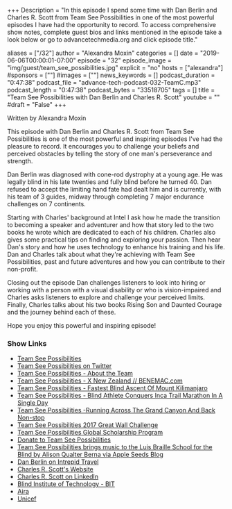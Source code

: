 +++
Description = "In this episode I spend some time with Dan Berlin and Charles R. Scott from Team See Possibilities in one of the most powerful episodes I have had the opportunity to record. To access comprehensive show notes, complete guest bios and links mentioned in the episode take a look below or go to advancetechmedia.org and click episode title."

aliases = ["/32"]
author = "Alexandra Moxin"
categories = []
date = "2019-06-06T00:00:01-07:00"
episode = "32"
episode_image = "img/guest/team_see_possibilities.jpg"
explicit = "no"
hosts = ["alexandra"]
#sponsors = [""]
#images = [""]
news_keywords = []
podcast_duration = "0:47:38"
podcast_file = "advance-tech-podcast-032-TeamC.mp3"
podcast_length = "0:47:38"
podcast_bytes = "33518705"
tags = []
title = "Team See Possibilities with Dan Berlin and Charles R. Scott"
youtube = ""
#draft = "False"
+++

Written by Alexandra Moxin

This episode with Dan Berlin and Charles R. Scott from Team See Possibilities is one of the most powerful and inspiring episodes I've had the pleasure to record. It encourages you to challenge your beliefs and perceived obstacles by telling the story of one man's perseverance and strength.

Dan Berlin was diagnosed with cone-rod dystrophy at a young age. He was legally blind in his late twenties and fully blind before he turned 40. Dan refused to accept the limiting hand fate had dealt him and is currently, with his team of 3 guides, midway through completing 7 major endurance challenges on 7 continents.

Starting with Charles' background at Intel I ask how he made the transition to becoming a speaker and adventurer and how that story led to the two books he wrote which are dedicated to each of his children. Charles also gives some practical tips on finding and exploring your passion. Then hear Dan's story and how he uses technology to enhance his training and his life. Dan and Charles talk about what they're achieving with Team See Possibilities, past and future adventures and how you can contribute to their non-profit.

Closing out the episode Dan challenges listeners to look into hiring or working with a person with a visual disability or who is vision-impaired and Charles asks listeners to explore and challenge your perceived limits. Finally, Charles talks about his two books Rising Son and Daunted Courage and the journey behind each of these.

 Hope you enjoy this powerful and inspiring episode!

### Show Links

* [Team See Possibilities](http://www.teamseepossibilities.com/)
* [Team See Possibilities on Twitter](https://twitter.com/TeamSeePoss)
* [Team See Possibilities - About the Team](http://www.teamseepossibilities.com/about-us1.html)
* [Team See Possibilities - X New Zealand // BENEMAC.com](https://vimeo.com/328046117)
* [Team See Possibilities - Fastest Blind Ascent Of ​Mount Kilimanjaro](https://youtu.be/PreTQv-HKWI)
* [Team See Possibilities - Blind Athlete Conquers Inca Trail Marathon In A Single Day](https://youtu.be/ylZiCq5IL2Q)
* [Team See Possibilities - ​Running Across The Grand Canyon ​And Back Non-stop](https://youtu.be/NnodblqNHOM)
* [Team See Possibilities 2017 Great Wall Challenge](https://www.youtube.com/watch?v=Kvhl-4ZpAgo&feature=youtu.be)
* [Team See Possibilities Global Scholarship Program](http://www.teamseepossibilities.com/global-scholarship-program.html)
* [Donate to Team See Possibilities](https://donorbox.org/tsp-2018-new-zealand-scholarship-campaign)
* [Team See Possibilities brings music to the Luis Braille School for the Blind by Alison Qualter Berna via Apple Seeds Blog](http://blog.appleseedsplay.com/2016/02/team-see-possibilities-brings-music-to.html)
* [Dan Berlin on Intrepid Travel](https://www.intrepidtravel.com/ca/team-see)
* [Charles R. Scott's Website](http://familyadventureguy.blogspot.com/)
* [Charles R. Scott on LinkedIn](https://www.linkedin.com/in/charles-r-scott-849a39/)
* [Blind Institute of Technology - BIT](https://blindinstituteoftechnology.org/)
* [Aira](https://aira.io/)
* [Unicef](https://www.unicef.org/)


